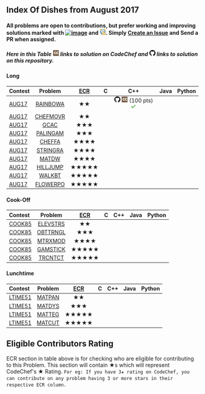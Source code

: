## Index Of Dishes from August 2017

#### All problems are open to contributions, but prefer working and improving solutions marked with [![image](../img/WA.png)](#) and [![image](../img/TLE.png)](#). Simply [Create an Issue](https://github.com/aashutoshrathi/CodeChef/issues/new) and Send a PR when assigned.

##### Here in this Table ![image](../img/CC.png) links to solution on CodeChef and ![image](../img/GH.png) links to solution on this repository.

<a name="long"></a>
#### Long

| Contest | Problem | [ECR](#ecr) | C | C++ | Java | Python |
|:--------------|:----------------:|:----------------:|:----------------:|:----------------:|:-----------------:|:-----------------:|
| [AUG17](https://www.codechef.com/AUG17) | [RAINBOWA](https://www.codechef.com/AUG17/problems/RAINBOWA) | ★★ | | [![image](../img/GH.png)](AUG/AUG17/RAINBOWA/RAINBOWA.cpp)  [![image](../img/CC.png)](https://www.codechef.com/viewsolution/14909134) (100 pts) [![image](../img/AC.png)](#) | | |
| [AUG17](https://www.codechef.com/AUG17) | [CHEFMOVR](https://www.codechef.com/AUG17/problems/CHEFMOVR) | ★★ | | | | |
| [AUG17](https://www.codechef.com/AUG17) | [GCAC](https://www.codechef.com/AUG17/problems/GCAC) | ★★★ | | | | |
| [AUG17](https://www.codechef.com/AUG17) | [PALINGAM](https://www.codechef.com/AUG17/problems/PALINGAM) | ★★★ | | | | |
| [AUG17](https://www.codechef.com/AUG17) | [CHEFFA](https://www.codechef.com/AUG17/problems/CHEFFA) | ★★★★ | | | | |
| [AUG17](https://www.codechef.com/AUG17) | [STRINGRA](https://www.codechef.com/AUG17/problems/STRINGRA) | ★★★★ | | | | |
| [AUG17](https://www.codechef.com/AUG17) | [MATDW](https://www.codechef.com/AUG17/problems/MATDW) | ★★★★ | | | | |
| [AUG17](https://www.codechef.com/AUG17) | [HILLJUMP](https://www.codechef.com/AUG17/problems/HILLJUMP) | ★★★★★ | | | | |
| [AUG17](https://www.codechef.com/AUG17) | [WALKBT](https://www.codechef.com/AUG17/problems/WALKBT) | ★★★★★ | | | | |
| [AUG17](https://www.codechef.com/AUG17) | [FLOWERPO](https://www.codechef.com/AUG17/problems/FLOWERPO) | ★★★★★ | | | | |

<a name="cook"></a>
#### Cook-Off

| Contest | Problem | [ECR](#ecr) | C | C++ | Java | Python |
|:--------------|:----------------:|:----------------:|:----------------:|:----------------:|:-----------------:|:-----------------:|
| [COOK85](https://www.codechef.com/COOK85) | [ELEVSTRS](https://www.codechef.com/COOK85/problems/ELEVSTRS) | ★★ | | | | |
| [COOK85](https://www.codechef.com/COOK85) | [OBTTRNGL](https://www.codechef.com/COOK85/problems/OBTTRNGL) | ★★★ | | | | |
| [COOK85](https://www.codechef.com/COOK85) | [MTRXMOD](https://www.codechef.com/COOK85/problems/MTRXMOD) | ★★★★ | | | | |
| [COOK85](https://www.codechef.com/COOK85) | [GAMSTICK](https://www.codechef.com/COOK85/problems/GAMSTICK) | ★★★★★ | | | | |
| [COOK85](https://www.codechef.com/COOK85) | [TRCNTCT](https://www.codechef.com/COOK85/problems/TRCNTCT) | ★★★★★ | | | | |

<a name="ltime"></a>
#### Lunchtime

| Contest | Problem | [ECR](#ecr) | C | C++ | Java | Python |
|:--------------|:----------------:|:----------------:|:----------------:|:----------------:|:-----------------:|:-----------------:|
| [LTIME51](https://www.codechef.com/LTIME51) | [MATPAN](https://www.codechef.com/LTIME51/problems/MATPAN) | ★★ | | | | |
| [LTIME51](https://www.codechef.com/LTIME51) | [MATDYS](https://www.codechef.com/LTIME51/problems/MATDYS) | ★★★ | | | | |
| [LTIME51](https://www.codechef.com/LTIME51) | [MATTEG](https://www.codechef.com/LTIME51/problems/MATTEG) | ★★★★★ | | | | |
| [LTIME51](https://www.codechef.com/LTIME51) | [MATCUT](https://www.codechef.com/LTIME51/problems/MATCUT) | ★★★★★ | | | | |


<a name="ecr"></a>
## Eligible Contributors Rating

ECR section in table above is for checking who are eligible for contributing to this Problem.
This section will contain ★s which will represent CodeChef's ★ Rating.
`For eg: If you have 3★ rating on CodeChef, you can contribute on any problem having 3 or more stars in their respective ECR column.`
